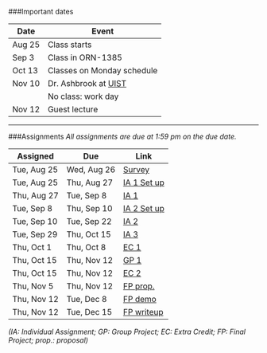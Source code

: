 ###Important dates

Date   | Event
-------|------
Aug 25 | Class starts
Sep 3  | Class in ORN-1385
Oct 13 | Classes on Monday schedule
Nov 10 | Dr. Ashbrook at [UIST](http://acm.org/uist)
       | No class: work day
Nov 12 | Guest lecture

<hr>

###Assignments
_All assignments are due at 1:59 pm on the due date._


Assigned    | Due         | Link
------------|-------------|-----------
Tue, Aug 25 | Wed, Aug 26 | [Survey](https://docs.google.com/forms/d/1TG3gzmcLktQi2kpWAWmJ77d5N1KAboQTLbTK-IGLj_4/viewform)
Tue, Aug 25 | Thu, Aug 27 | [IA 1 Set up](a1setup.html)
Thu, Aug 27 | Tue, Sep 8  | [IA 1](assignment1.html)
Tue, Sep 8  | Thu, Sep 10 | [IA 2 Set up](a2setup.html)
Tue, Sep 10 | Tue, Sep 22 | [IA 2](assignment2.html)
Tue, Sep 29 | Thu, Oct 15 | [IA 3](assignment3.html)
Thu, Oct 1  | Thu, Oct 8  | [EC 1](extracredit1.html)
Thu, Oct 15 | Thu, Nov 12 | [GP 1](group_project1.html)
Thu, Oct 15 | Thu, Nov 12 | [EC 2](group_project1.html#extracredit2)
Thu, Nov 5  | Thu, Nov 12 | [FP prop.](final_project.html)
Thu, Nov 12 | Tue, Dec 8  | [FP demo](final_project.html)
Thu, Nov 12 | Tue, Dec 15 | [FP writeup](final_project.html)

_(IA: Individual Assignment; GP: Group Project; EC: Extra Credit; FP:
Final Project; prop.: proposal)_
